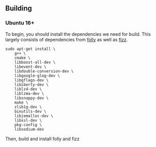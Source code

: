 

## Building

### Ubuntu 16+

To begin, you should install the dependencies we need for build. This largely
consists of dependencies from [folly](https://github.com/facebook/folly) as well as
[fizz](https://github.com/facebookincubator/fizz).

```
sudo apt-get install \
    g++ \
    cmake \
    libboost-all-dev \
    libevent-dev \
    libdouble-conversion-dev \
    libgoogle-glog-dev \
    libgflags-dev \
    libiberty-dev \
    liblz4-dev \
    liblzma-dev \
    libsnappy-dev \
    make \
    zlib1g-dev \
    binutils-dev \
    libjemalloc-dev \
    libssl-dev \
    pkg-config \
    libsodium-dev
```

Then, build and install folly and fizz
